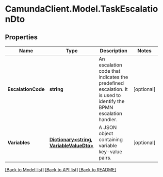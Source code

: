 # CamundaClient.Model.TaskEscalationDto
## Properties

Name | Type | Description | Notes
------------ | ------------- | ------------- | -------------
**EscalationCode** | **string** | An escalation code that indicates the predefined escalation. It is used to identify the BPMN escalation handler. | [optional] 
**Variables** | [**Dictionary&lt;string, VariableValueDto&gt;**](VariableValueDto.md) | A JSON object containing variable key-value pairs. | [optional] 

[[Back to Model list]](../README.md#documentation-for-models) [[Back to API list]](../README.md#documentation-for-api-endpoints) [[Back to README]](../README.md)

